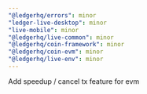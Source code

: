 ```yaml
---
"@ledgerhq/errors": minor
"ledger-live-desktop": minor
"live-mobile": minor
"@ledgerhq/live-common": minor
"@ledgerhq/coin-framework": minor
"@ledgerhq/coin-evm": minor
"@ledgerhq/live-env": minor
---
```


Add speedup / cancel tx feature for evm
